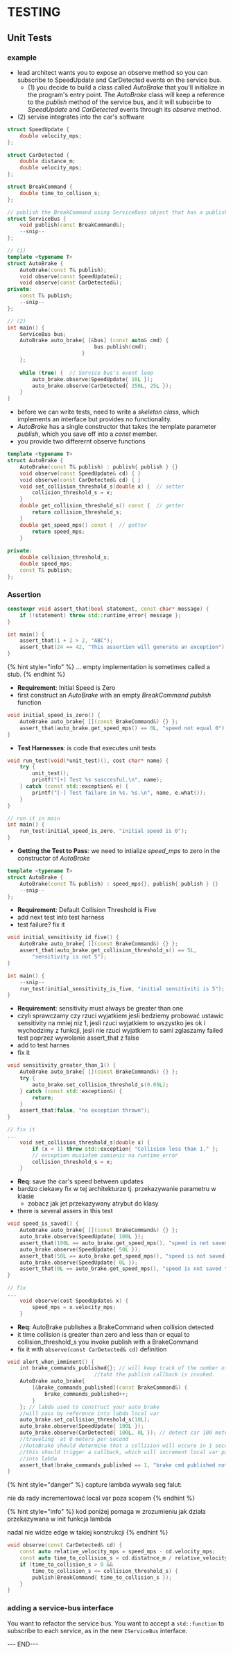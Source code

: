 # TESTING

## Unit Tests

### example

* lead architect wants you to expose an observe method so you can subscribe to SpeedUpdate and CarDetected events on the service bus.
  * \(1\) you decide to build a class called _AutoBrake_ that you'll initialize in the program's entry point. The _AutoBrake_ class will keep a reference to the _publish_ method of the service bus, and it will subscirbe to _SpeedUpdate_ and _CarDetected_ events through its _observe_ method.
* \(2\) servise integrates into the car's software

```cpp
struct SpeedUpdate {
    double velocity_mps;
};

struct CarDetected {
    double distance_m;
    double velocity_mps;
};

struct BreakCommand {
    double time_to_collison_s;
};

// publish the BreakCommand using ServiceBuss object that has a publish method
struct ServiceBus {
    void publish(const BreakCommand&);
    --snip--
};

// (1)
template <typename T>
struct AutoBrake {
    AutoBrake(const T& publish);
    void observe(const SpeedUpdate&);
    void observe(const CarDetected&);
private:
    const T& publish;
    --snip--
};
```

```cpp
// (2)
int main() {
    ServiceBus bus;
    AutoBrake auto_brake{ [&bus] (const auto& cmd) {
                            bus.publish(cmd);
                        }
    };
    
    while (true) {  // Service bus's event loop
        auto_brake.observe(SpeedUpdate{ 10L });
        auto_brake.observe(CarDetected{ 250L, 25L });
    }
}
```

* before we can write tests, need to write a _skeleton class_, which implements an interface but provides no functionality.
* _AutoBrake_ has a single constructor that takes the template parameter _publish_, which you save off into a _const_ member.
* you provide two differernt observe functions

```cpp
template <typename T>
struct AutoBrake {
    AutoBrake(const T& publish) : publish{ publish } {}
    void observe(const SpeedUpdate& cd) { }
    void observe(const CarDetected& cd) { }
    void set_collision_threshold_s(double x) {  // setter
        collision_threshold_s = x;
    }
    double get_collision_threshold_s() const {  // getter
        return collision_threshold_s;
    }
    double get_speed_mps() const {  // getter
        return speed_mps;
    }
    
private:
    double collision_threshold_s;
    double speed_mps;
    const T& publish;
};
```

### Assertion

```cpp
constexpr void assert_that(bool statement, const char* message) {
    if (!statement) throw std::runtime_error{ message };
}

int main() {
    assert_that(1 + 2 > 2, "ABC");
    assert_that(24 == 42, "This assertion will generate an exception");
}
```

{% hint style="info" %}
... empty implementation is sometimes called a stub.
{% endhint %}

* **Requirement**: Initial Speed is Zero
* first construct an _AutoBrake_ with an empty _BreakCommand publish_ function

```cpp
void initial_speed_is_zero() {
    AutoBrake auto_brake{ [](const BrakeCommand&) {} };
    assert_that(auto_brake.get_speed_mps() == 0L, "speed not equal 0");
}
```

* **Test Harnesses**: is code that executes unit tests

```cpp
void run_test(void(*unit_test)(), cost char* name) {
    try {
        unit_test();
        printf("[+] Test %s susccesful.\n", name);
    } catch (const std::exception& e) {
        printf("[-] Test failure in %s. %s.\n", name, e.what());
    }
}

// run it in main
int main() {
    run_test(initial_speed_is_zero, "initial speed is 0");
}
```

* **Getting the Test to Pass**: we need to intialize _speed\_mps_ to zero in the constructor of _AutoBrake_ 

```cpp
template <typename T>
struct AutoBrake {
    AutoBrake(const T& publish) : speed_mps{}, publish{ publish } {}
    --snip--
};
```

* **Requirement**: Default Collision Threshold is Five
* add next test into test harness
* test failure? fix it

```cpp
void initial_sensitivity_id_five() {
    AutoBrake auto_brake{ [](const BrakeCommand&) {} };
    assert_that(auto_brake.get_collision_threshold_s() == 5L,
        "sensitivity is not 5");
}

int main() {
    --snip--
    run_test(initial_sensitivity_is_five, "initial sensitiviti is 5");
}
```

* **Requirement**: sensitivity must always be greater than one
* czyli sprawczamy czy rzuci wyjatkiem jesli bedziemy probować ustawic sensitivity na mniej niz 1, jesli rzuci wyjatkiem to wszystko jes ok i wychodzimy z funkcji, jesli nie rzuci wyjatkiem to sami zglaszamy failed test poprzez wywolanie assert\_that z false
* add to test harnes
* fix it

```cpp
void sensitivity_greater_than_1() {
    AutoBrake auto_brake{ [](const BrakeCommand&) {} };
    try {
        auto_brake.set_collision_threshold_s(0.05L);
    } catch (const std::exception&) {
        return;
    }
    assert_that(false, "no exception thrown");
}

// fix it
...
    void set_collision_threshold_s(double x) {
        if (x < 1) throw std::exception{ "Collision less than 1." };
        // exception musiałem zamienic na runtime_error
        collision_threshold_s = x;
    }
```

* **Req**: save the car's speed between updates
* bardzo ciekawy fix w tej architekturze tj. przekazywanie parametru w klasie
  * zobacz jak jet przekazywany atrybut do klasy
* there is several assers in this test

```cpp
void speed_is_saved() {
    AutoBrake auto_brake{ [](const BrakeCommand&) {} };
    auto_brake.observe(SpeedUpdate{ 100L });
    assert_that(100L == auto_brake.get_speed_mps(), "speed is not saved to 100");
    auto_brake.observe(SpeedUpdate{ 50L });
    assert_that(50L == auto_brake.get_speed_mps(), "speed is not saved to 50");
    auto_brake.observe(SpeedUpdate{ 0L });
    assert_that(0L == auto_brake.get_speed_mps(), "speed is not saved to 0");
}

// fix
...
    void observe(cost SpeedUpdate& x) {
        speed_mps = x.velocity_mps;
    }
```

* **Req**: AutoBrake publishes a BrakeCommand when collision detected
* it time collision is greater than zero and less than or equal to collision\_threshold\_s you invoke publish with a BrakeCommand
* fix it with `observe(const CarDetected& cd)` definition

```cpp
void alert_when_imminent() {
    int brake_commands_published{}; // will keep track of the number of times
                            //taht the publish callback is invoked.
    AutoBrake auto_brake{
        [&brake_commands_published](const BrakeCommand&) {
            brake_commands_published++;
        }
    }; // labda used to construct your auto_brake
    //will pass by reference into labda local var
    auto_brake.set_collision_threshold_s(10L);
    auto_brake.observe(SpeedUpdate{ 100L });
    auto_brake.observe(CarDetected{ 100L, 0L }); // detect car 100 meters away 
    //traveling  at 0 meters per second
    //AutoBrake should determine that a collision will occure in 1 second
    //this should trigger a callback, which will increment local var pased 
    //into labda
    assert_that(brake_commands_published == 1, "brake cmd published not one");
}
```

{% hint style="danger" %}
capture lambda wywala seg falut:

nie da rady incrementować local var poza scopem
{% endhint %}

{% hint style="info" %}
kod poniżej pomaga w zrozumieniu jak działa przekazywana w init funkcja lambda

nadal nie widze edge w takiej konstrukcji
{% endhint %}

```cpp
void observe(const CarDetected& cd) {
    const auto relative_velocity_mps = speed_mps - cd.velocity_mps;
    const auto time_to_collision_s = cd.distatnce_m / relative_velocity_mps;
    if (time_to_collision_s > 0 &&
        time_to_collision_s <= collision_threshold_s) {
        publish(BreakCommand{ time_to_collision_s });
    }
}
```

### adding a service-bus interface

You want to refactor the service bus. You want to accept a `std::function` to subscribe to each service, as in the new `IServiceBus` interface.













--- END---

